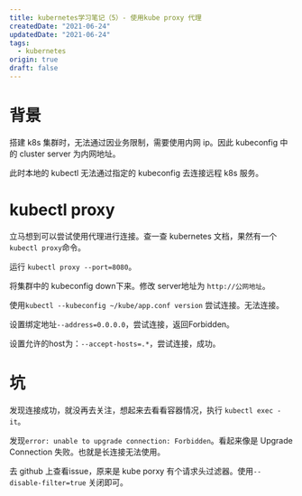 ```yaml
---
title: kubernetes学习笔记（5）- 使用kube proxy 代理
createdDate: "2021-06-24"
updatedDate: "2021-06-24"
tags:
  - kubernetes
origin: true
draft: false
---
```

# 背景

搭建 k8s 集群时，无法通过因业务限制，需要使用内网 ip。因此 kubeconfig 中的 cluster server 为内网地址。

此时本地的 kubectl 无法通过指定的 kubeconfig 去连接远程 k8s 服务。

# kubectl proxy

立马想到可以尝试使用代理进行连接。查一查 kubernetes 文档，果然有一个 `kubectl proxy`命令。

运行 `kubectl proxy --port=8080`。

将集群中的 kubeconfig down下来。修改 server地址为 `http://公网地址`。

使用`kubectl --kubeconfig ~/kube/app.conf version` 尝试连接。无法连接。

设置绑定地址`--address=0.0.0.0`，尝试连接，返回Forbidden。

设置允许的host为：`--accept-hosts=.*`，尝试连接，成功。

# 坑

发现连接成功，就没再去关注，想起来去看看容器情况，执行 `kubectl exec -it`。

发现`error: unable to upgrade connection: Forbidden`。看起来像是 Upgrade Connection 失败。也就是长连接无法使用。

去 github 上查看issue，原来是 kube porxy 有个请求头过滤器。使用`--disable-filter=true` 关闭即可。